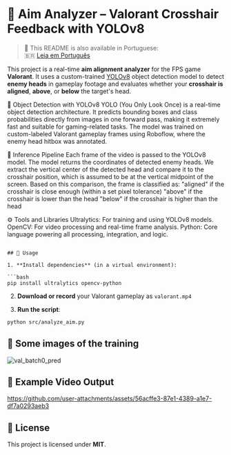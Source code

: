 # 🎯 Aim Analyzer – Valorant Crosshair Feedback with YOLOv8

> 📄 This README is also available in Portuguese:  
> 🇧🇷 [Leia em Português](README.pt.md)

This project is a real-time **aim alignment analyzer** for the FPS game **Valorant**. It uses a custom-trained [YOLOv8](https://github.com/ultralytics/ultralytics) object detection model to detect **enemy heads** in gameplay footage and evaluates whether your **crosshair is aligned**, **above**, or **below** the target's head.

🤖 Object Detection with YOLOv8
YOLO (You Only Look Once) is a real-time object detection architecture.
It predicts bounding boxes and class probabilities directly from images in one forward pass, making it extremely fast and suitable for gaming-related tasks.
The model was trained on custom-labeled Valorant gameplay frames using Roboflow, where the enemy head hitbox was annotated.

🧠 Inference Pipeline
Each frame of the video is passed to the YOLOv8 model.
The model returns the coordinates of detected enemy heads.
We extract the vertical center of the detected head and compare it to the crosshair position, which is assumed to be at the vertical midpoint of the screen.
Based on this comparison, the frame is classified as:
"aligned" if the crosshair is close enough (within a set pixel tolerance)
"above" if the crosshair is lower than the head
"below" if the crosshair is higher than the head

⚙️ Tools and Libraries
Ultralytics: For training and using YOLOv8 models.
OpenCV: For video processing and real-time frame analysis.
Python: Core language powering all processing, integration, and logic.

````

## 🚀 Usage

1. **Install dependencies** (in a virtual environment):

```bash
pip install ultralytics opencv-python
````

2. **Download or record** your Valorant gameplay as `valorant.mp4`

3. **Run the script**:

```bash
python src/analyze_aim.py
````

## 🎥 Some images of the training
![val_batch0_pred](https://github.com/user-attachments/assets/69ecf833-8e88-4447-9a85-b09c5d53f172)

## 🎥 Example Video Output

https://github.com/user-attachments/assets/56acffe3-87e1-4389-a1e7-df7a0293aeb3

## 📄 License

This project is licensed under **MIT**.
